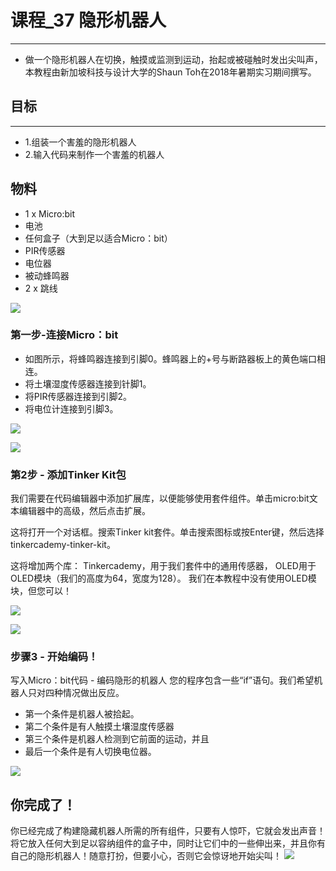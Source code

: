 ﻿# 课程_37 隐形机器人
---
- 做一个隐形机器人在切换，触摸或监测到运动，抬起或被碰触时发出尖叫声，本教程由新加坡科技与设计大学的Shaun Toh在2018年暑期实习期间撰写。

## 目标
---
- 1.组装一个害羞的隐形机器人
- 2.输入代码来制作一个害羞的机器人

## 物料
- 1 x Micro:bit
- 电池
- 任何盒子（大到足以适合Micro：bit）
- PIR传感器
- 电位器
- 被动蜂鸣器
- 2 x 跳线

![](https://wiki-media-ef.oss-cn-hongkong.aliyuncs.com/docs/microbit/getting-started/microbit-tinker-kit/images/wYzUFtC.jpg)

### 第一步-连接Micro：bit

- 如图所示，将蜂鸣器连接到引脚0。蜂鸣器上的+号与断路器板上的黄色端口相连。
- 将土壤湿度传感器连接到针脚1。
- 将PIR传感器连接到引脚2。
- 将电位计连接到引脚3。

![](https://wiki-media-ef.oss-cn-hongkong.aliyuncs.com/docs/microbit/getting-started/microbit-tinker-kit/images/r0wBEcE.jpg)

![](https://wiki-media-ef.oss-cn-hongkong.aliyuncs.com/docs/microbit/getting-started/microbit-tinker-kit/images/SFxLcdg.jpg)

### 第2步 - 添加Tinker Kit包
我们需要在代码编辑器中添加扩展库，以便能够使用套件组件。单击micro:bit文本编辑器中的高级，然后点击扩展。

这将打开一个对话框。搜索Tinker kit套件。单击搜索图标或按Enter键，然后选择tinkercademy-tinker-kit。

这将增加两个库：  Tinkercademy，用于我们套件中的通用传感器，  OLED用于OLED模块（我们的高度为64，宽度为128）。
我们在本教程中没有使用OLED模块，但您可以！

![](https://wiki-media-ef.oss-cn-hongkong.aliyuncs.com/docs/microbit/getting-started/microbit-tinker-kit/images/S54AWdC.png)

![](https://wiki-media-ef.oss-cn-hongkong.aliyuncs.com/docs/microbit/getting-started/microbit-tinker-kit/images/Tinker_Kit_case_37_02.png)

### 步骤3 - 开始编码！
写入Micro：bit代码 - 编码隐形的机器人
您的程序包含一些“if”语句。我们希望机器人只对四种情况做出反应。

- 第一个条件是机器人被拾起。
- 第二个条件是有人触摸土壤湿度传感器
- 第三个条件是机器人检测到它前面的运动，并且
- 最后一个条件是有人切换电位器。

![](https://wiki-media-ef.oss-cn-hongkong.aliyuncs.com/docs/microbit/getting-started/microbit-tinker-kit/images/Tinker_Kit_case_37_03.png)

## 你完成了！
你已经完成了构建隐藏机器人所需的所有组件，只要有人惊吓，它就会发出声音！将它放入任何大到足以容纳组件的盒子中，同时让它们中的一些伸出来，并且你有自己的隐形机器人！随意打扮，但要小心，否则它会惊讶地开始尖叫！
![](https://wiki-media-ef.oss-cn-hongkong.aliyuncs.com/docs/microbit/getting-started/microbit-tinker-kit/images/CPK2fOZ.jpg)

